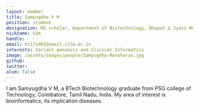```yaml
---
layout: member
title: Samyugdha V M
position: student
designation: MS scholar, Department of Biotechnology, Bhupat & Jyoti Mehta School of Biosciences
nickname: Sam
handle: 
email: bt17s002@smail.iitm.ac.in
interests: Variant genomics and Clinical Informatics
image: /assets/images/people/Samyugdha-Manoharan.jpg
github: 
twitter: 
alum: false
---
```


I am Samyugdha V M, a BTech Biotechnology graduate from PSG college of Technology, Coimbatore, Tamil Nadu, India. My area of interest is bioinformatics, its implication diseases.  
